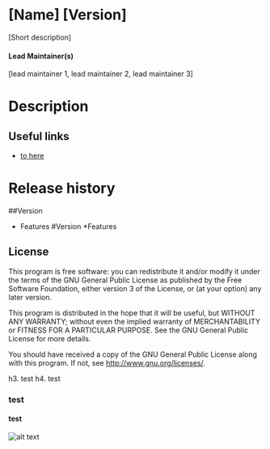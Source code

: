 [Name] [Version]
=======================
[Short description]

#### Lead Maintainer(s)
[lead maintainer 1, lead maintainer 2, lead maintainer 3]

Description
===========


Useful links
------------

* [to here](http://www.emeneo.com) 

Release history
===============
##Version
* Features
#Version
*Features

License
-------

This program is free software: you can redistribute it and/or modify it under the terms of the GNU General Public License as
published by the Free Software Foundation, either version 3 of the License, or (at your option) any later version.

This program is distributed in the hope that it will be useful, but WITHOUT ANY WARRANTY; without even the implied warranty of
MERCHANTABILITY or FITNESS FOR A PARTICULAR PURPOSE.  See the GNU General Public License for more details.

You should have received a copy of the GNU General Public License along with this program. If not, see
<http://www.gnu.org/licenses/>.

h3. test
h4. test
### test
#### test

![alt text](http://www.emeneo.com/images/logo.gif "Title")
